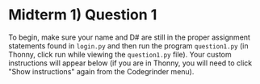 # Midterm 1) Question 1

To begin, make sure your name and D# are still in the proper assignment
statements found in `login.py` and then run the program `question1.py` (in
Thonny, click run while viewing the `question1.py` file). Your custom
instructions will appear below (if you are in Thonny, you will need to click
"Show instructions" again from the Codegrinder menu).
